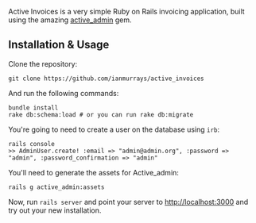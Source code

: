 Active Invoices is a very simple Ruby on Rails invoicing application, built using the amazing [active_admin][1] gem.

## Installation & Usage

Clone the repository:

    git clone https://github.com/ianmurrays/active_invoices
  
And run the following commands:

    bundle install
    rake db:schema:load # or you can run rake db:migrate

You're going to need to create a user on the database using `irb`:

    rails console
    >> AdminUser.create! :email => "admin@admin.org", :password => "admin", :password_confirmation => "admin"
    
You'll need to generate the assets for Active_admin:

    rails g active_admin:assets

Now, run `rails server` and point your server to [http://localhost:3000](http://localhost:3000) and try out your new installation.

[1]: https://github.com/gregbell/active_admin